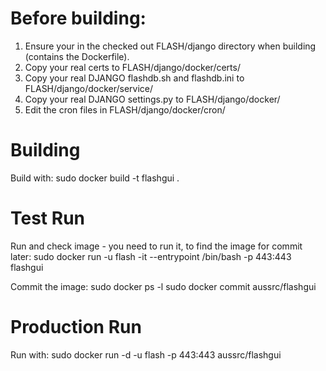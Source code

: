 # Before building:
1. Ensure your in the checked out FLASH/django directory when building (contains the Dockerfile). 
2. Copy your real certs to FLASH/django/docker/certs/
3. Copy your real DJANGO flashdb.sh and flashdb.ini to FLASH/django/docker/service/
4. Copy your real DJANGO settings.py to FLASH/django/docker/
5. Edit the cron files in FLASH/django/docker/cron/

# Building
Build with:
    sudo docker build -t flashgui .

# Test Run
Run and check image - you need to run it, to find the image for commit later:
    sudo docker run -u flash -it --entrypoint /bin/bash -p 443:443 flashgui

Commit the image:
    sudo docker ps -l
    sudo docker commit <container ID> aussrc/flashgui


# Production Run
Run with:
    sudo docker run -d -u flash -p 443:443 aussrc/flashgui
 

